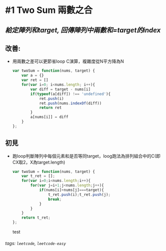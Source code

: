 # \#1 Two Sum 兩數之合
## *給定陣列和target, 回傳陣列中兩數和=target的index*

## 改善:
 - 用兩數之差可以更節省loop C演算，複雜度從N平方降為N
    ```javascript
    var twoSum = function(nums, target) {
        var a = {}
        var ret = []
        for(var i=0; i<nums.length; i++){
            var diff = target - nums[i]
            if(typeof(a[diff]) !== 'undefined'){
                ret.push(i)
                ret.push(nums.indexOf(diff))
                return ret
            }
            a[nums[i]] = diff
        }
    };
    ```

## 初見
 - 跑loop判斷陣列中每個元素和是否等同target，loog跑法為排列組合中的C(即CX取2，X為target.length)
    ```javascript
    var twoSum = function(nums, target) {
        var t_ret = [];
        for(var i=0;i<nums.length;i++){
            for(var j=i+1;j<nums.length;j++){
                if(nums[i]+nums[j]===target){
                    t_ret.push(i);t_ret.push(j);
                    break;
                }
            }
        }
        return t_ret;
    };
    ```
    test

###### tags: `leetcode`, `leetcode-easy`